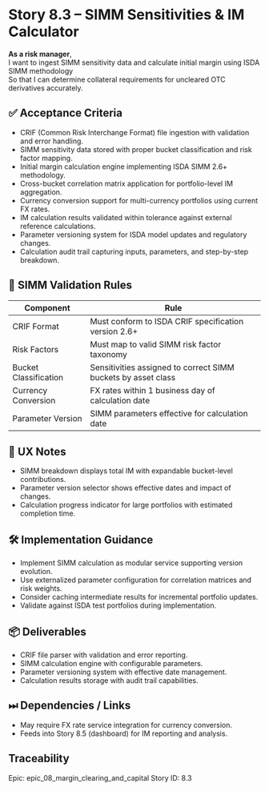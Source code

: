 # Story 8.3 – SIMM Sensitivities & IM Calculator

**As a risk manager**,  
I want to ingest SIMM sensitivity data and calculate initial margin using ISDA SIMM methodology  
So that I can determine collateral requirements for uncleared OTC derivatives accurately.

## ✅ Acceptance Criteria
- CRIF (Common Risk Interchange Format) file ingestion with validation and error handling.
- SIMM sensitivity data stored with proper bucket classification and risk factor mapping.
- Initial margin calculation engine implementing ISDA SIMM 2.6+ methodology.
- Cross-bucket correlation matrix application for portfolio-level IM aggregation.
- Currency conversion support for multi-currency portfolios using current FX rates.
- IM calculation results validated within tolerance against external reference calculations.
- Parameter versioning system for ISDA model updates and regulatory changes.
- Calculation audit trail capturing inputs, parameters, and step-by-step breakdown.

## 🧪 SIMM Validation Rules
| Component | Rule |
|-----------|------|
| CRIF Format | Must conform to ISDA CRIF specification version 2.6+ |
| Risk Factors | Must map to valid SIMM risk factor taxonomy |
| Bucket Classification | Sensitivities assigned to correct SIMM buckets by asset class |
| Currency Conversion | FX rates within 1 business day of calculation date |
| Parameter Version | SIMM parameters effective for calculation date |

## 🧠 UX Notes
- SIMM breakdown displays total IM with expandable bucket-level contributions.
- Parameter version selector shows effective dates and impact of changes.
- Calculation progress indicator for large portfolios with estimated completion time.

## 🛠 Implementation Guidance
- Implement SIMM calculation as modular service supporting version evolution.
- Use externalized parameter configuration for correlation matrices and risk weights.
- Consider caching intermediate results for incremental portfolio updates.
- Validate against ISDA test portfolios during implementation.

## 📦 Deliverables
- CRIF file parser with validation and error reporting.
- SIMM calculation engine with configurable parameters.
- Parameter versioning system with effective date management.
- Calculation results storage with audit trail capabilities.

## ⏭ Dependencies / Links
- May require FX rate service integration for currency conversion.
- Feeds into Story 8.5 (dashboard) for IM reporting and analysis.

## Traceability
Epic: epic_08_margin_clearing_and_capital
Story ID: 8.3